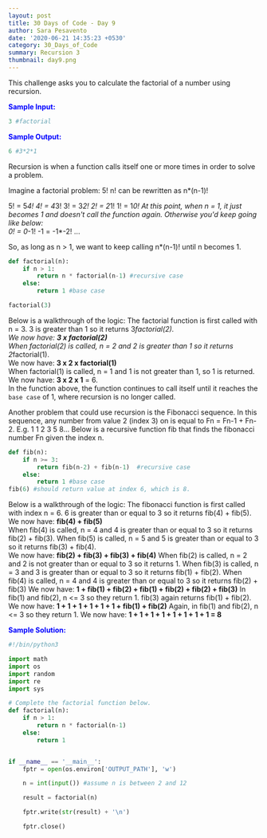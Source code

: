 ```yaml
---
layout: post
title: 30 Days of Code - Day 9
author: Sara Pesavento
date: '2020-06-21 14:35:23 +0530'
category: 30_Days_of_Code
summary: Recursion 3
thumbnail: day9.png
---
```

 
This challenge asks you to calculate the factorial of a number using recursion. 

<span style="color:blue">**Sample Input:**</span>

```python
3 #factorial
```
<span style="color:blue">**Sample Output:**</span>

```python
6 #3*2*1
```

Recursion is when a function calls itself one or more times in order to solve a problem. 

Imagine a factorial problem: 5! 
n! can be rewritten as n*(n-1)!

5! = 5*4!
4! = 4*3!
3! = 3*2! 
2! = 2*1! 
1! = 1*0! 
At this point, when n = 1, it just becomes 1 and doesn't call the function again. Otherwise you'd keep going like below: <br>
0! = 0*-1!
-1 = -1*-2! 
...

So, as long as n > 1, we want to keep calling n*(n-1)! until n becomes 1. 

```python
def factorial(n):
    if n > 1:
        return n * factorial(n-1) #recursive case
    else:
        return 1 #base case

factorial(3)
```
Below is a walkthrough of the logic:
The factorial function is first called with n = 3. 3 is greater than 1 so it returns 3*factorial(2). <br>
We now have: **3 x factorial(2)** <br>
When factorial(2) is called, n = 2 and 2 is greater than 1 so it returns 2*factorial(1). <br>
We now have: **3 x 2 x factorial(1)** <br>
When factorial(1) is called, n = 1 and 1 is not greater than 1, so 1 is returned. <br>
We now have: **3 x 2 x 1** = 6. <br>
In the function above, the function continues to call itself until it reaches the `base case` of 1, where recursion is no longer called.

Another problem that could use recursion is the Fibonacci sequence. In this sequence, any number from value 2 (index 3) on is equal to Fn = Fn-1 + Fn-2. E.g. 1 1 2 3 5 8... Below is a recursive function fib that finds the fibonacci number Fn given the index n.

```python
def fib(n): 
    if n >= 3:
        return fib(n-2) + fib(n-1)  #recursive case
    else:
        return 1 #base case
fib(6) #should return value at index 6, which is 8.
```
Below is a walkthrough of the logic:
The fibonacci function is first called with index n = 6. 6 is greater than or equal to 3 so it returns fib(4) + fib(5). <br>
We now have: **fib(4) + fib(5)** <br>
When fib(4) is called, n = 4 and 4 is greater than or equal to 3 so it returns fib(2) + fib(3). When fib(5) is called, n = 5 and 5 is greater than or equal to 3 so it returns fib(3) + fib(4). <br>
We now have: **fib(2) + fib(3) + fib(3) + fib(4)** 
When fib(2) is called, n = 2 and 2 is not greater than or equal to 3 so it returns 1. When fib(3) is called, n = 3 and 3 is greater than or equal to 3 so it returns fib(1) + fib(2). When fib(4) is called, n = 4 and 4 is greater than or equal to 3 so it returns fib(2) + fib(3)
We now have: **1 + fib(1) + fib(2) + fib(1) + fib(2) + fib(2) + fib(3)** 
In fib(1) and fib(2), n <= 3 so they return 1. fib(3) again returns fib(1) + fib(2). 
We now have: **1 + 1 + 1 + 1 + 1 + 1 + fib(1) + fib(2)** 
Again, in fib(1) and fib(2), n <= 3 so they return 1.
We now have: **1 + 1 + 1 + 1 + 1 + 1 + 1 + 1 = 8**

<span style="color:blue">**Sample Solution:**</span>

```python
#!/bin/python3

import math
import os
import random
import re
import sys

# Complete the factorial function below.
def factorial(n):
    if n > 1:
        return n * factorial(n-1)
    else:
        return 1


if __name__ == '__main__':
    fptr = open(os.environ['OUTPUT_PATH'], 'w')

    n = int(input()) #assume n is between 2 and 12

    result = factorial(n)

    fptr.write(str(result) + '\n')

    fptr.close()
```
